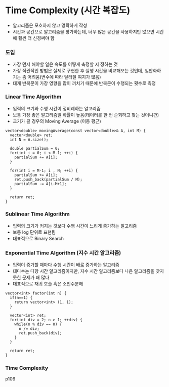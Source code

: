 # Time Complexity (시간 복잡도)

- 알고리즘은 모호하지 않고 명확하게 작성
- 시간과 공간으로 알고리즘을 평가하는데, 너무 많은 공간을 사용하지만 않으면 시간에 훨씬 더 신경써야 함

### 도입

- 가장 먼저 해야할 일은 속도를 어떻게 측정할 지 정하는 것
- 가장 직관적인 방법은 실제로 구현한 후 실행 시간을 비교해보는 것인데, 일반화하기는 좀 어려움(변수에 따라 달라질 여지가 많음)
- 대개 반복문이 가장 영향을 많이 끼치기 때문에 반복문이 수행되는 횟수로 측정

### Linear Time Algorithm

- 입력의 크기와 수행 시간이 정비례하는 알고리즘
- 보통 가장 좋은 알고리즘일 확률이 높음(데이터를 한 번 순회하고 찾는 것이니깐)
- 크기가 클 경우의 Moving Average (이동 평균)
~~~
vector<double> movingAverage(const vector<double>& A, int M) {
  vector<double> ret;
  int N = A.size();
  
  double partialSum = 0;
  for(int i = 0; i < M-1; ++i) {
    partialSum += A[i];
  }
  
  for(int i = M-1; i , N; ++i) {
    partialSum += A[i];
    ret.push_back(partialSum / M);
    partialSum -= A[i-M+1];
  }
  
  return ret;
}
~~~

### Sublinear Time Algorithm

- 입력의 크기가 커지는 것보다 수행 시간이 느리게 증가하는 알고리즘
- 보통 log 단위로 표현됨
- 대표적으로 Binary Search

### Exponential Time Algorithm (지수 시간 알고리즘)

- 입력이 증가할 때마다 수행 시간이 배로 증가하는 알고리즘
- 대다수는 다항 시간 알고리즘이지만, 지수 시간 알고리즘보다 나은 알고리즘을 찾지 못한 문제가 꽤 많다
- 대표적으로 재귀 호출 혹은 소인수분해
~~~
vector<int> factor(int n) {
  if(n==1) {
    return vector<int> (1, 1);
  }
  
  vector<int> ret;
  for(int div = 2; n > 1; ++div) {
    while(n % div == 0) {
      n /= div;
      ret.push_back(div);
    }
  }
  
  return ret;
}
~~~

### Time Complexity

p106
